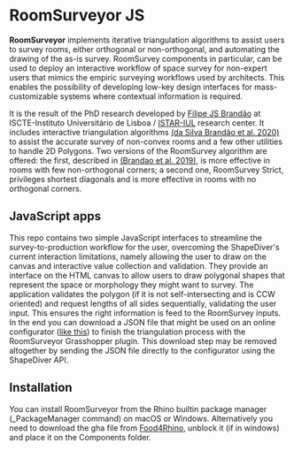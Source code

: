 # RoomSurveyor JS

**RoomSurveyor** implements iterative triangulation algorithms to assist users to survey rooms, either orthogonal or non-orthogonal, and automating the drawing of the as-is survey. RoomSurvey components in particular, can be used to deploy an interactive workflow of space survey for non-expert users that mimics the empiric surveying workflows used by architects. This enables the possibility of developing low-key design interfaces for mass-customizable systems where contextual information is required.

It is the result of the PhD research developed by [Filipe JS Brandão](https://filipebrandao.pt) at ISCTE-Instituto Universitário de Lisboa / [ISTAR-IUL](http://istar.iscte-iul.pt) research center. It includes interactive triangulation algorithms [(da Silva Brandão et al. 2020)](http://link.springer.com/article/10.1007/s00004-020-00491-3) to assist the accurate survey of non-convex rooms and a few other utilities to handle 2D Polygons. Two versions of the RoomSurvey algorithm are offered: the first, described in [(Brandao et al. 2019)](http://papers.cumincad.org/cgi-bin/works/paper/ecaadesigradi2019_473), is more effective in rooms with few non-orthogonal corners; a second one, RoomSurvey Strict, privileges shortest diagonals and is more effective in rooms with no orthogonal corners.

## JavaScript apps
This repo contains two simple JavaScript interfaces to streamline the survey-to-production workflow for the user, overcoming the ShapeDiver's current interaction limitations, namely allowing the user to draw on the canvas and interactive value collection and validation. They provide an interface on the HTML canvas to allow users to draw polygonal shapes that represent the space or morphology they might want to survey. The application validates the polygon (if it is not self-intersecting and is CCW oriented) and request lengths of all sides sequentially, validating the user input. This ensures the right information is feed to the RoomSurvey inputs. In the end you can download a JSON file that might be used on an online configurator ([like this](https://app.shapediver.com/m/roomsurveyor-json-12)) to finish the triangulation process with the RoomSurveyor Grasshopper plugin. This download step may be removed altogether by sending the JSON file directly to the configurator using the ShapeDiver API.

## Installation
You can install RoomSurveyor from the Rhino builtin package manager (_PackageManager command) on macOS or Windows.
Alternatively you need to download the gha file from [Food4Rhino](https://www.food4rhino.com/app/roomsurveyor), unblock it (if in windows) and place it on the Components folder.
